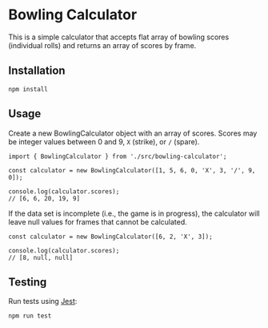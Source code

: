 # Bowling Calculator
This is a simple calculator that accepts flat array of bowling scores (individual rolls) and returns an array of scores by frame.

## Installation
    npm install

## Usage
Create a new BowlingCalculator object with an array of scores. Scores may be integer values between 0 and 9, `X` (strike), or `/` (spare).

    import { BowlingCalculator } from './src/bowling-calculator';
    
    const calculator = new BowlingCalculator([1, 5, 6, 0, 'X', 3, '/', 9, 0]);

    console.log(calculator.scores);
    // [6, 6, 20, 19, 9]

If the data set is incomplete (i.e., the game is in progress), the calculator will leave null values for frames that cannot be calculated.

    const calculator = new BowlingCalculator([6, 2, 'X', 3]);

    console.log(calculator.scores);
    // [8, null, null]

## Testing
Run tests using [Jest](https://jestjs.io):

    npm run test


